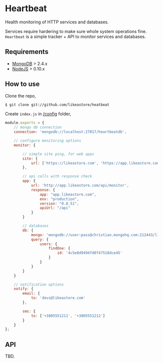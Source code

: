 # Heartbeat

Health monitoring of HTTP services and databases.

Services require hardering to make sure whole system operations fine. `Heartbeat` is a simple tracker + API to monitor services and databases.

## Requirements

* [MongoDB](http://mongodb.org) > 2.4.x
* [NodeJS](http://nodejs.org) > 0.10.x

## How to use

Clone the repo,

```bash
$ git clone git://github.com/likeastore/heatbeat
```

Create `index.js` in [/config](/config) folder,

```js
module.exports = {
	// mongo db connection
	connection: 'mongodb://localhost:27017/heartbeatdb',

	// configure monitoring options
	monitor: {

		// simple site ping, for web apps
		site: {
			url: ['https://likeastore.com', 'https://app.likeastore.com'] // array, string
		},

		// api calls with response check
		app: {
			url: 'http://app.likeastore.com/api/monitor',
			response: {
				app: "app.likeastore.com",
				env: "production",
				version: "0.0.51",
				apiUrl: "/api"
			}
		}

		// databases
		db: {
			mongo: 'mongodb://user:pass@christian.mongohq.com:212443/likeastoreproddb',
			query: {
				users: {
					findOne: {
						id: '4c5e8d9494fd0f47518dce45'
					}
				}
			}
		}
	}

	// notification options
	notify: {
		email: {
			to: 'devs@likeastore.com'
		},

		sms: {
			to: ['+3805551211', '+3805551212']
		}
	}
};
```

## API

TBD. 
